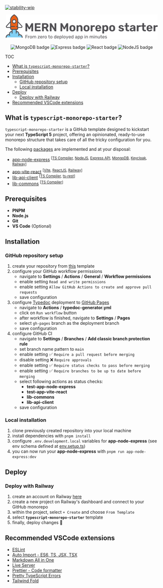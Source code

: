 [![stability-wip](https://img.shields.io/badge/stability-wip-lightgrey.svg)](https://github.com/mkenney/software-guides/blob/master/STABILITY-BADGES.md#work-in-progress)

<p align="center">
  <picture>
    <source media="(prefers-color-scheme: dark)" srcset="https://github.com/brunotot/mern-monorepo-starter/blob/main/assets/img/logo-dark.svg?raw=true">
    <img width="500px" alt="MERN Monorepo starter banner" src="https://github.com/brunotot/mern-monorepo-starter/blob/main/assets/img/logo-light.svg?raw=true">
  </picture>
</p>

<p align="center">
  <img alt="MongoDB badge" src="https://img.shields.io/badge/MongoDB-20232A?style=for-the-badge&logo=mongodb&logoColor=02ED64">
  <img alt="Express badge" src="https://img.shields.io/badge/Express-404D59?style=for-the-badge&logo=express">
  <img alt="React badge" src="https://img.shields.io/badge/React-20232A?style=for-the-badge&logo=react&logoColor=61DAFB">
  <img alt="NodeJS badge" src="https://img.shields.io/badge/Node-404D59?style=for-the-badge&logo=Node.js&logoColor=43853D">
</p>

TOC

- [What is `typescript-monorepo-starter`?](#what-is-typescript-monorepo-starter)
- [Prerequisites](#prerequisites)
- [Installation](#installation)
  - [GitHub repository setup](#github-repository-setup)
  - [Local installation](#local-installation)
- [Deploy](#deploy)
  - [Deploy with Railway](#deploy-with-railway)
- [Recommended VSCode extensions](#recommended-vscode-extensions)

## What is `typescript-monorepo-starter`?

`typescript-monorepo-starter` is a GitHub template designed to kickstart your next **TypeScript 5** project, offering an opinionated, ready-to-use monorepo structure that takes care of all the tricky configuration for you.

The following [packages](https://github.com/brunotot/typescript-monorepo-starter/tree/main/packages) are implemented and at your disposal:

- [app-node-express](https://expressjs.com/) <sup>[[TS Compiler](https://www.typescriptlang.org/), [NodeJS](https://nodejs.org/en/about), [Express API](https://expressjs.com/en/starter/hello-world.html), [MongoDB](https://www.mongodb.com/company/what-is-mongodb), [Keycloak](https://www.keycloak.org/), [Railway](https://railway.app/)]</sup>
- [app-vite-react](https://reactjs.org/) <sup>[[Vite](https://vitejs.dev/guide/why.html), [ReactJS](https://react.dev/), [Railway](https://railway.app/)]</sup>
- [lib-api-client](https://www.typescriptlang.org/) <sup>[[TS Compiler](https://www.typescriptlang.org/), [ts-rest](https://ts-rest.com/)]</sup>
- [lib-commons](https://www.typescriptlang.org/) <sup>[[TS Compiler](https://www.typescriptlang.org/)]</sup>

## Prerequisites

- **PNPM**
- **Node.js**
- **Git**
- **VS Code** (Optional)

## Installation

### GitHub repository setup

1. create your repository from [this](https://github.com/new?template_name=mern-monorepo-starter&template_owner=brunotot) template
2. configure your GitHub workflow permissions
   - navigate to **Settings** / **Actions** / **General** / **Workflow permissions**
   - enable setting `Read and write permissions`
   - enable setting `Allow GitHub Actions to create and approve pull requests`
   - save configuration
3. configure [Typedoc](https://typedoc.org/) deployment to [GitHub Pages](https://pages.github.com/)
   - navigate to **Actions** / **typedoc-generator.yml**
   - click on `Run workflow` button
   - after workflow is finished, navigate to **Settings** / **Pages**
   - select `gh-pages` branch as the deployment branch
   - save configuration
4. configure GitHub CI
   - navigate to **Settings** / **Branches** / **Add classic branch protection rule**
   - set branch name pattern to `main`
   - enable setting ✅ `Require a pull request before merging`
   - disable setting ❌ `Require approvals`
   - enable setting ✅ `Require status checks to pass before merging`
   - enable setting ✅ `Require branches to be up to date before merging`
   - select following actions as status checks:
     - **test-app-node-express**
     - **test-app-vite-react**
     - **lib-commons**
     - **lib-api-client**
   - save configuration

### Local installation

1. clone previously created repository into your local machine
2. install dependencies with `pnpm install`
3. configure `.env.development.local` variables for **app-node-express** (see env schema defined at [env.setup.ts](https://github.com/brunotot/mern-monorepo-starter/blob/main/packages/app-node-express/src/setup/env.setup.ts#L13))
4. you can now run your **app-node-express** with `pnpm run app-node-express:dev`

## Deploy

### Deploy with Railway

1. create an account on Railway [here](https://railway.app/login)
2. create a new project on Railway's dashboard and connect to your GitHub monorepo
3. within the project, select `+ Create` and choose `From Template`
4. select **`typescript-monorepo-starter`** template
5. finally, deploy changes 🚀

## Recommended VSCode extensions

- [ESLint](https://marketplace.visualstudio.com/items?itemName=dbaeumer.vscode-eslint)
- [Auto Import - ES6, TS, JSX, TSX](https://marketplace.visualstudio.com/items?itemName=NuclleaR.vscode-extension-auto-import)
- [Markdown All in One](https://marketplace.visualstudio.com/items?itemName=yzhang.markdown-all-in-one)
- [Live Server](https://marketplace.visualstudio.com/items?itemName=ritwickdey.LiveServer)
- [Prettier - Code formatter](https://marketplace.visualstudio.com/items?itemName=esbenp.prettier-vscode)
- [Pretty TypeScript Errors](https://marketplace.visualstudio.com/items?itemName=yoavbls.pretty-ts-errors)
- [Tailwind Fold](https://marketplace.visualstudio.com/items?itemName=stivo.tailwind-fold)
